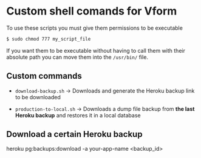 # Custom shell comands for Vform

To use these scripts you must give them permissions to be executable

```sh
$ sudo chmod 777 my_script_file
```

If you want them to be executable without having to call them with their absolute path you can  move them into the `/usr/bin/` file.


## Custom commands

* `download-backup.sh` -> Downloads and generate the Heroku backup link to be downloaded

* `production-to-local.sh` -> Downloads a dump file backup from **the last Heroku backup** and restores it in a local database


## Download a certain Heroku backup
heroku pg:backups:download -a your-app-name <backup_id>
